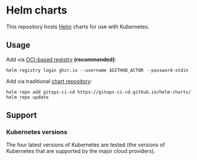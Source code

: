 # Helm charts

This repository hosts [Helm](https://helm.sh) charts for use with Kubernetes.

## Usage

Add via [OCI-based registry](https://helm.sh/docs/topics/registries/) **(recommended)**:

```shell
helm registry login ghcr.io --username $GITHUB_ACTOR --password-stdin
```

Add via traditional [chart repository](https://helm.sh/docs/topics/chart_repository/):

```shell
helm repo add gitops-ci-cd https://gitops-ci-cd.github.io/helm-charts/
helm repo update
```

## Support

### Kubernetes versions

The four latest versions of Kubernetes are tested (the versions of Kubernetes that are supported by the major cloud providers).
